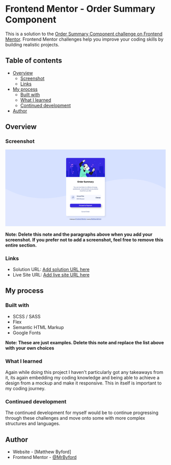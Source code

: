 # Frontend Mentor - Order Summary Component

This is a solution to the [Order Summary Component challenge on Frontend Mentor](https://www.frontendmentor.io/challenges/order-summary-component-QlPmajDUj/hub). Frontend Mentor challenges help you improve your coding skills by building realistic projects. 

## Table of contents

- [Overview](#overview)
  - [Screenshot](#screenshot)
  - [Links](#links)
- [My process](#my-process)
  - [Built with](#built-with)
  - [What I learned](#what-i-learned)
  - [Continued development](#continued-development)
- [Author](#author)

## Overview

### Screenshot

![](./screenshot.png)

**Note: Delete this note and the paragraphs above when you add your screenshot. If you prefer not to add a screenshot, feel free to remove this entire section.**

### Links

- Solution URL: [Add solution URL here](https://github.com/MrByford/Front_End_Mentor_Projects/tree/main/Order_Summary_Component)
- Live Site URL: [Add live site URL here](https://mrbyford.github.io/Front_End_Mentor_Projects/Order_Summary_Component/order_summary_component.html)

## My process

### Built with

- SCSS / SASS
- Flex
- Semantic HTML Markup
- Google Fonts

**Note: These are just examples. Delete this note and replace the list above with your own choices**

### What I learned

Again while doing this project I haven't particularly got any takeaways from it, its again embedding my coding knowledge and being able to achieve a design from a mockup and make it responsive. This in itself is important to my coding journey. 

### Continued development

The continued development for myself would be to continue progressing through these challenges and move onto some with more complex structures and languages. 

## Author

- Website - [Matthew Byford]
- Frontend Mentor - [@MrByford](https://www.frontendmentor.io/profile/MrByford)
